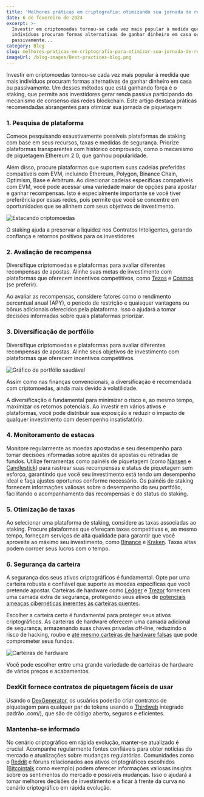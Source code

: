 ```yaml
---
title: 'Melhores práticas em criptografia: otimizando sua jornada de renda passiva'
date: 6 de fevereiro de 2024
excerpt: >-
  Investir em criptomoedas tornou-se cada vez mais popular à medida que mais
  indivíduos procuram formas alternativas de ganhar dinheiro em casa ou
  passivamente...
category: Blog
slug: melhores-praticas-em-criptografia-para-otimizar-sua-jornada-de-renda-passiva
imageUrl: /blog-images/Best-practices-blog.png
---
```

Investir em criptomoedas tornou-se cada vez mais popular à medida que mais indivíduos procuram formas alternativas de ganhar dinheiro em casa ou passivamente. Um desses métodos que está ganhando força é o staking, que permite aos investidores gerar renda passiva participando do mecanismo de consenso das redes blockchain. Este artigo destaca práticas recomendadas abrangentes para otimizar sua jornada de piquetagem:

### 1\. Pesquisa de plataforma

Comece pesquisando exaustivamente possíveis plataformas de staking com base em seus recursos, taxas e medidas de segurança. Priorize plataformas transparentes com histórico comprovado, como o mecanismo de piquetagem Ethereum 2.0, que ganhou popularidade.

Além disso, procure plataformas que suportem suas cadeias preferidas compatíveis com EVM, incluindo Ethereum, Polygon, Binance Chain, Optimism, Base e Arbitrum. Ao direcionar cadeias específicas compatíveis com EVM, você pode acessar uma variedade maior de opções para apostar e ganhar recompensas. Isto é especialmente importante se você tiver preferência por essas redes, pois permite que você se concentre em oportunidades que se alinhem com seus objetivos de investimento.

![Estacando criptomoedas](/blog-images/bb2ade65-0056-4fbf-98dc-ca8e4c71e2cb.jpg)

O staking ajuda a preservar a liquidez nos Contratos Inteligentes, gerando confiança e retornos positivos para os investidores

### 2\. Avaliação de recompensa

Diversifique criptomoedas e plataformas para avaliar diferentes recompensas de apostas. Alinhe suas metas de investimento com plataformas que oferecem incentivos competitivos, como [Tezos](https://tezos.com/) e [Cosmos](https://cosmos.network/) (se preferir).

Ao avaliar as recompensas, considere fatores como o rendimento percentual anual (APY), o período de restrição e quaisquer vantagens ou bônus adicionais oferecidos pela plataforma. Isso o ajudará a tomar decisões informadas sobre quais plataformas priorizar.

### 3\. Diversificação de portfólio

Diversifique criptomoedas e plataformas para avaliar diferentes recompensas de apostas. Alinhe seus objetivos de investimento com plataformas que oferecem incentivos competitivos.

![Gráfico de portfólio saudável](/blog-images/portfolio-investment.png)

Assim como nas finanças convencionais, a diversificação é recomendada com criptomoedas, ainda mais devido à volatilidade.

A diversificação é fundamental para minimizar o risco e, ao mesmo tempo, maximizar os retornos potenciais. Ao investir em vários ativos e plataformas, você pode distribuir sua exposição e reduzir o impacto de qualquer investimento com desempenho insatisfatório.

### 4\. Monitoramento de estacas

Monitore regularmente as moedas apostadas e seu desempenho para tomar decisões informadas sobre ajustes de apostas ou retiradas de fundos. Utilize ferramentas como painéis de piquetagem (como [Nansen](https://app.nansen.ai/) e [Candlestick](https://www.candlestick.io/)) para rastrear suas recompensas e status de piquetagem sem esforço, garantindo que você seu investimento está tendo um desempenho ideal e faça ajustes oportunos conforme necessário. Os painéis de staking fornecem informações valiosas sobre o desempenho do seu portfólio, facilitando o acompanhamento das recompensas e do status do staking.

### 5\. Otimização de taxas

Ao selecionar uma plataforma de staking, considere as taxas associadas ao staking. Procure plataformas que ofereçam taxas competitivas e, ao mesmo tempo, forneçam serviços de alta qualidade para garantir que você aproveite ao máximo seu investimento, como [Binance](https://binance.com) e [Kraken](https://kraken.com). Taxas altas podem corroer seus lucros com o tempo.

### 6\. Segurança da carteira

A segurança dos seus ativos criptográficos é fundamental. Opte por uma carteira robusta e confiável que suporte as moedas específicas que você pretende apostar. Carteiras de hardware como [Ledger](https://www.ledger.com/) e [Trezor](https://trezor.io) fornecem uma camada extra de segurança, protegendo seus ativos de [potenciais ameaças cibernéticas inerentes às carteiras quentes](https://www.liminalcustody.com/blog/why-hot-wallets-and-what-makes-them-vulnerable).

Escolher a carteira certa é fundamental para proteger seus ativos criptográficos. As carteiras de hardware oferecem uma camada adicional de segurança, armazenando suas chaves privadas off-line, reduzindo o risco de hacking, roubo e [até mesmo carteiras de hardware falsas](https://www.kaspersky.com/blog/fake-trezor-hardware-crypto-wallet/48155/) que pode comprometer seus fundos.

![Carteiras de hardware](/blog-images/crypto-wallets.png)

Você pode escolher entre uma grande variedade de carteiras de hardware de vários preços e acabamentos.

### DexKit fornece contratos de piquetagem fáceis de usar

Usando o [DexGenerator](https://dexappbuilder.dexkit.com/forms/contracts/create), os usuários poderão criar contratos de piquetagem para qualquer par de tokens usando o [Thirdweb](https://thirdweb) integrado padrão .com/), que são de código aberto, seguros e eficientes.

### Mantenha-se informado

No cenário criptográfico em rápida evolução, manter-se atualizado é crucial. Acompanhe regularmente fontes confiáveis para obter notícias do mercado e atualizações sobre mudanças regulatórias. Comunidades como o [Reddit](https://www.reddit.com/r/cybersecurity/) e fóruns relacionados aos ativos criptográficos escolhidos ([Bitcointalk](http://bitcointalk.org/) como exemplo) podem oferecer informações valiosas insights sobre os sentimentos do mercado e possíveis mudanças. Isso o ajudará a tomar melhores decisões de investimento e a ficar à frente da curva no cenário criptográfico em rápida evolução.
